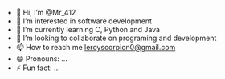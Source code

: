 - 👋 Hi, I’m @Mr_412
- 👀 I’m interested in software development 
- 🌱 I’m currently learning C, Python and Java 
- 💞️ I’m looking to collaborate on programing and development 
- 📫 How to reach me leroyscorpion0@gmail.com
- 😄 Pronouns: ...
- ⚡ Fun fact: ...

<!---
LeroyG33/LeroyG33 is a ✨ special ✨ repository because its `README.md` (this file) appears on your GitHub profile.
You can click the Preview link to take a look at your changes.
--->

